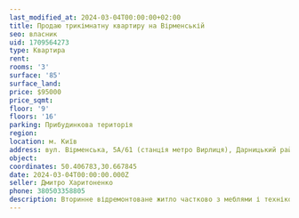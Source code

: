 ```yaml
---
last_modified_at: 2024-03-04T00:00:00+02:00
title: Продаю трикімнатну квартиру на Вірменській
seo: власник
uid: 1709564273
type: Квартира
rent:
rooms: '3'
surface: '85'
surface_land:
price: $95000
price_sqmt:
floor: '9'
floors: '16'
parking: Прибудинкова територія
region:
location: м. Київ
address: вул. Вірменська, 5А/61 (станція метро Вирлиця), Дарницький район
object:
coordinates: 50.406783,30.667845
date: 2024-03-04T00:00:00.000Z
seller: Дмитро Харитоненко
phone: 380503358805
description: Вторинне відремонтоване житло частково з меблями і технікою, придатне і готове для проживання
---
```

